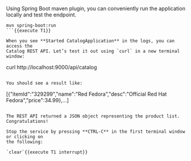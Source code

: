 Using Spring Boot maven plugin, you can conveniently run the application locally and test the endpoint.

```
mvn spring-boot:run
```{{execute T1}}

When you see **Started CatalogApplication** in the logs, you can access the 
Catalog REST API. Let’s test it out using `curl` in a new terminal window:

```
curl http://localhost:9000/api/catalog
```{{execute T2}}

You should see a result like:

```
[{"itemId":"329299","name":"Red Fedora","desc":"Official Red Hat Fedora","price":34.99},...]
```

The REST API returned a JSON object representing the product list. Congratulations!

Stop the service by pressing **CTRL-C** in the first terminal window or clicking on 
the following:

`clear`{{execute T1 interrupt}}
